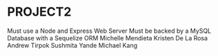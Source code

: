 # PROJECT2
Must use a Node and Express Web Server Must be backed by a MySQL Database with a Sequelize ORM
Michelle Mendieta
Kristen De La Rosa
Andrew Tirpok
Sushmita Yande
Michael Kang
